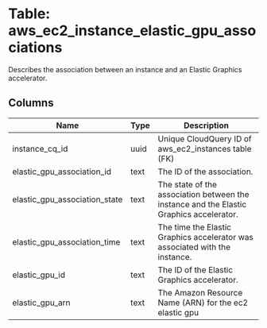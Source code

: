 
# Table: aws_ec2_instance_elastic_gpu_associations
Describes the association between an instance and an Elastic Graphics accelerator.
## Columns
| Name        | Type           | Description  |
| ------------- | ------------- | -----  |
|instance_cq_id|uuid|Unique CloudQuery ID of aws_ec2_instances table (FK)|
|elastic_gpu_association_id|text|The ID of the association.|
|elastic_gpu_association_state|text|The state of the association between the instance and the Elastic Graphics accelerator.|
|elastic_gpu_association_time|text|The time the Elastic Graphics accelerator was associated with the instance.|
|elastic_gpu_id|text|The ID of the Elastic Graphics accelerator.|
|elastic_gpu_arn|text|The Amazon Resource Name (ARN) for the ec2 elastic gpu|
